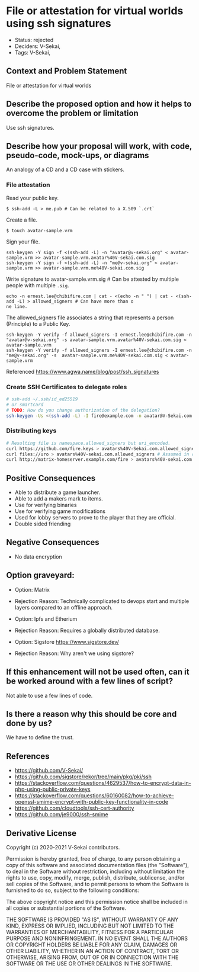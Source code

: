 # File or attestation for virtual worlds using ssh signatures

- Status: rejected <!-- draft | rejected | accepted | deprecated | superseded by -->
- Deciders: V-Sekai,
- Tags: V-Sekai,

## Context and Problem Statement

File or attestation for virtual worlds

## Describe the proposed option and how it helps to overcome the problem or limitation

Use ssh signatures. 

## Describe how your proposal will work, with code, pseudo-code, mock-ups, or diagrams

An analogy of a CD and a CD case with stickers.

### File attestation

Read your public key.

```
$ ssh-add -L > me.pub # Can be related to a X.509 `.crt`
```

Create a file.
```
$ touch avatar-sample.vrm
```

Sign your file. 

```
ssh-keygen -Y sign -f <(ssh-add -L) -n "avatar@v-sekai.org" < avatar-sample.vrm >> avatar-sample.vrm.avatar%40V-sekai.com.sig
ssh-keygen -Y sign -f <(ssh-add -L) -n "me@v-sekai.org" < avatar-sample.vrm >> avatar-sample.vrm.me%40V-sekai.com.sig
```

Write signature to avatar-sample.vrm.sig # Can be attested by multiple people with multiple `.sig`. 

```
echo -n ernest.lee@chibifire.com | cat - <(echo -n " ") | cat - <(ssh-add -L) > allowed_signers # Can have more than o
ne line.
```
The allowed_signers file associates a string that represents a person (Principle) to a Public Key.

```
ssh-keygen -Y verify -f allowed_signers -I ernest.lee@chibifire.com -n "avatar@v-sekai.org" -s avatar-sample.vrm.avatar%40V-sekai.com.sig < avatar-sample.vrm
ssh-keygen -Y verify -f allowed_signers -I ernest.lee@chibifire.com -n "me@v-sekai.org" -s  avatar-sample.vrm.me%40V-sekai.com.sig < avatar-sample.vrm
```
Referenced https://www.agwa.name/blog/post/ssh_signatures

### Create SSH Certificates to delegate roles

```bash
# ssh-add ~/.ssh/id_ed25519
# or smartcard
# TODO: How do you change authorization of the delegation?
ssh-keygen -Us <(ssh-add -L) -I fire@example.com -n avatar@V-Sekai.com -V +1h KEYFILE.pub
```
### Distributing keys

```bash
# Resulting file is namespace.allowed_signers but uri_encoded.
curl https://github.com/fire.keys > avatars%40V-Sekai.com.allowed_signers # Needs a id in email syntax in front of a key 
curl files://uro > avatars%40V-sekai.com.allowed_signers # Assumed in correct format
curl http://matrix-homeserver.example.com/fire > avatars%40V-sekai.com.allowed_signers # Assumed in correct format
```

## Positive Consequences <!-- optional -->

- Able to distribute a game launcher.
- Able to add a makers mark to items.
- Use for verifying binaries
- Use for verifying game modifications
- Used for lobby servers to prove to the player that they are official.
- Double sided friending

## Negative Consequences <!-- optional -->

- No data encryption

## Option graveyard: <!-- same as above -->

- Option: Matrix 
- Rejection Reason: Technically complicated to devops start and multiple layers compared to an offline approach.

- Option: Ipfs and Etherium 
- Rejection Reason: Requires a globally distributed database.

- Option: Sigstore https://www.sigstore.dev/
- Rejection Reason: Why aren't we using sigstore?

## If this enhancement will not be used often, can it be worked around with a few lines of script?

Not able to use a few lines of code.

## Is there a reason why this should be core and done by us?

We have to define the trust.

## References <!-- optional -->

- https://github.com/V-Sekai/
- https://github.com/sigstore/rekor/tree/main/pkg/pki/ssh
- https://stackoverflow.com/questions/4629537/how-to-encrypt-data-in-php-using-public-private-keys
- https://stackoverflow.com/questions/60160082/how-to-achieve-openssl-smime-encrypt-with-public-key-functionality-in-code
- https://github.com/cloudtools/ssh-cert-authority
- https://github.com/je9000/ssh-smime

## Derivative License

Copyright (c) 2020-2021 V-Sekai contributors.

Permission is hereby granted, free of charge, to any person obtaining a copy
of this software and associated documentation files (the "Software"), to deal
in the Software without restriction, including without limitation the rights
to use, copy, modify, merge, publish, distribute, sublicense, and/or sell
copies of the Software, and to permit persons to whom the Software is
furnished to do so, subject to the following conditions:

The above copyright notice and this permission notice shall be included in all
copies or substantial portions of the Software.

THE SOFTWARE IS PROVIDED "AS IS", WITHOUT WARRANTY OF ANY KIND, EXPRESS OR
IMPLIED, INCLUDING BUT NOT LIMITED TO THE WARRANTIES OF MERCHANTABILITY,
FITNESS FOR A PARTICULAR PURPOSE AND NONINFRINGEMENT. IN NO EVENT SHALL THE
AUTHORS OR COPYRIGHT HOLDERS BE LIABLE FOR ANY CLAIM, DAMAGES OR OTHER
LIABILITY, WHETHER IN AN ACTION OF CONTRACT, TORT OR OTHERWISE, ARISING FROM,
OUT OF OR IN CONNECTION WITH THE SOFTWARE OR THE USE OR OTHER DEALINGS IN THE
SOFTWARE.
